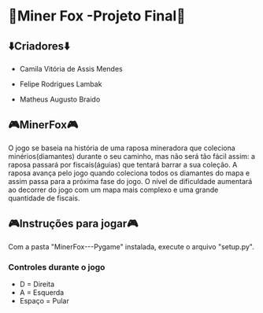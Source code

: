 <h1>🦊Miner Fox -Projeto Final🦊</h1>
<h2>⬇️Criadores⬇️</h2>
<ul>
  <li><p>Camila Vitória de Assis Mendes</p></li>
  <li><p>Felipe Rodrigues Lambak</p></li>
  <li><p>Matheus Augusto Braido</p></li>

</ul>
<h2>🎮MinerFox🎮</h2>
<p>
  O jogo se baseia na história de uma raposa mineradora que coleciona minérios(diamantes) durante o seu caminho, mas não será tão fácil assim: a raposa passará por fiscais(águias) que tentará barrar a sua coleção. A raposa avança pelo jogo quando coleciona todos os diamantes do mapa e assim passa para a próxima fase do jogo. O nível de dificuldade aumentará ao decorrer do jogo com um mapa mais complexo e uma grande quantidade de fiscais.
</ul>
<h2>🎮Instruções para jogar🎮</h2>
<p>
  Com a pasta "MinerFox---Pygame" instalada, execute o arquivo "setup.py".
</p>
<h3>Controles durante o jogo</h3>
<ul>
  <li> D = Direita  </li>
  <li> A = Esquerda  </li>
  <li> Espaço = Pular  </li>
  
</ul>
